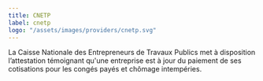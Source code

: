 ```yaml
---
title: CNETP
label: cnetp
logo: "/assets/images/providers/cnetp.svg"
---
```


La Caisse Nationale des Entrepreneurs de Travaux Publics met à disposition
l’attestation témoignant qu'une entreprise est à jour du paiement de ses
cotisations pour les congés payés et chômage intempéries.
